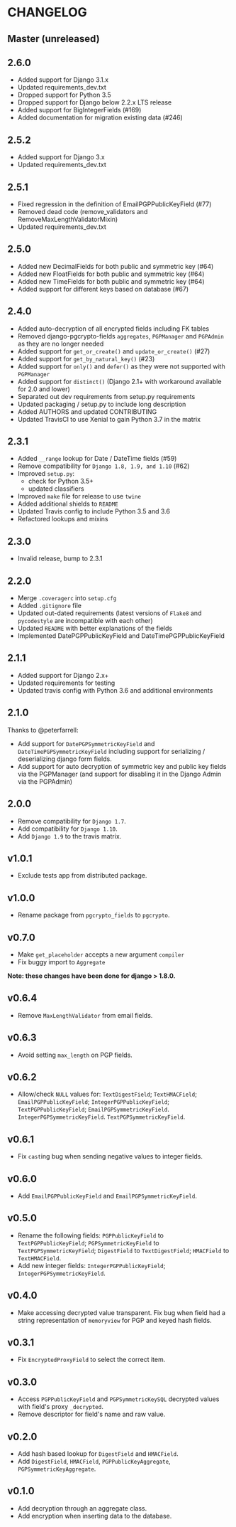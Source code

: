 # CHANGELOG

## Master (unreleased)

## 2.6.0

* Added support for Django 3.1.x
* Updated requirements_dev.txt
* Dropped support for Python 3.5
* Dropped support for Django below 2.2.x LTS release
* Added support for BigIntegerFields (#169)
* Added documentation for migration existing data (#246)

## 2.5.2

* Added support for Django 3.x
* Updated requirements_dev.txt

## 2.5.1

* Fixed regression in the definition of EmailPGPPublicKeyField (#77)
* Removed dead code (remove_validators and RemoveMaxLengthValidatorMixin)
* Updated requirements_dev.txt

## 2.5.0

* Added new DecimalFields for both public and symmetric key (#64)
* Added new FloatFields for both public and symmetric key (#64)
* Added new TimeFields for both public and symmetric key (#64)
* Added support for different keys based on database (#67)

## 2.4.0

* Added auto-decryption of all encrypted fields including FK tables
* Removed django-pgcrypto-fields `aggregates`, `PGPManager` and `PGPAdmin` as they are no longer needed
* Added support for `get_or_create()` and `update_or_create()` (#27)
* Added support for `get_by_natural_key()` (#23)
* Added support for `only()` and `defer()` as they were not supported with `PGPManager`
* Added support for `distinct()` (Django 2.1+ with workaround available for 2.0 and lower)
* Separated out dev requirements from setup.py requirements
* Updated packaging / setup.py to include long description
* Added AUTHORS and updated CONTRIBUTING
* Updated TravisCI to use Xenial to gain Python 3.7 in the matrix

## 2.3.1

* Added `__range` lookup for Date / DateTime fields (#59)
* Remove compatibility for `Django 1.8, 1.9, and 1.10` (#62)
* Improved `setup.py`:
    * check for Python 3.5+
    * updated classifiers
* Improved `make` file for release to use `twine`
* Added additional shields to `README`
* Updated Travis config to include Python 3.5 and 3.6
* Refactored lookups and mixins

## 2.3.0

* Invalid release, bump to 2.3.1

## 2.2.0

* Merge `.coveragerc` into `setup.cfg`
* Added `.gitignore` file
* Updated out-dated requirements (latest versions of `Flake8` and `pycodestyle` 
are incompatible with each other)
* Updated `README` with better explanations of the fields
* Implemented DatePGPPublicKeyField and DateTimePGPPublicKeyField

## 2.1.1

* Added support for Django 2.x+
* Updated requirements for testing
* Updated travis config with Python 3.6 and additional environments

## 2.1.0

Thanks to @peterfarrell:
* Add support for `DatePGPSymmetricKeyField` and `DateTimePGPSymmetricKeyField`
including support for serializing / deserializing django form fields.
* Add support for auto decryption of symmetric key and public key fields via
the PGPManager (and support for disabling it in the Django Admin via the PGPAdmin)

## 2.0.0

* Remove compatibility for `Django 1.7`.
* Add compatibility for `Django 1.10`.
* Add `Django 1.9` to the travis matrix.

## v1.0.1

* Exclude tests app from distributed package.

## v1.0.0

* Rename package from `pgcrypto_fields` to `pgcrypto`.

## v0.7.0

* Make `get_placeholder` accepts a new argument `compiler`
* Fix buggy import to `Aggregate`

**Note: these changes have been done for django > 1.8.0.**

## v0.6.4

* Remove `MaxLengthValidator` from email fields.

## v0.6.3

* Avoid setting `max_length` on PGP fields.

## v0.6.2

* Allow/check `NULL` values for:
  `TextDigestField`;
  `TextHMACField`;
  `EmailPGPPublicKeyField`;
  `IntegerPGPPublicKeyField`;
  `TextPGPPublicKeyField`;
  `EmailPGPSymmetricKeyField`.
  `IntegerPGPSymmetricKeyField`.
  `TextPGPSymmetricKeyField`.

## v0.6.1

* Fix `cast`ing bug when sending negative values to integer fields.

## v0.6.0

* Add `EmailPGPPublicKeyField` and `EmailPGPSymmetricKeyField`.

## v0.5.0

* Rename the following fields:
  `PGPPublicKeyField` to `TextPGPPublicKeyField`;
  `PGPSymmetricKeyField` to `TextPGPSymmetricKeyField`;
  `DigestField` to `TextDigestField`;
  `HMACField` to `TextHMACField`.
* Add new integer fields:
  `IntegerPGPPublicKeyField`;
  `IntegerPGPSymmetricKeyField`.

## v0.4.0

* Make accessing decrypted value transparent. Fix bug when field had a string
representation of `memoryview` for PGP and keyed hash fields.

## v0.3.1

* Fix `EncryptedProxyField` to select the correct item.

## v0.3.0

* Access `PGPPublicKeyField`  and `PGPSymmetricKeySQL` decrypted values with
field's proxy `_decrypted`.
* Remove descriptor for field's name and raw value.

## v0.2.0

* Add hash based lookup for `DigestField` and `HMACField`.
* Add `DigestField`, `HMACField`, `PGPPublicKeyAggregate`, `PGPSymmetricKeyAggregate`.

## v0.1.0

* Add decryption through an aggregate class.
* Add encryption when inserting data to the database.
